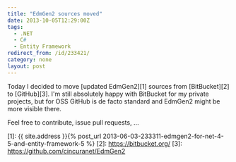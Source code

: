 ```yaml
---
title: "EdmGen2 sources moved"
date: 2013-10-05T12:29:00Z
tags:
  - .NET
  - C#
  - Entity Framework
redirect_from: /id/233421/
category: none
layout: post
---
```

Today I decided to move [updated EdmGen2][1] sources from [BitBucket][2] to [GitHub][3]. I'm still absolutely happy with BitBucket for my private projects, but for OSS GitHub is de facto standard and EdmGen2 might be more visible there.

Feel free to contribute, issue pull requests, ...

[1]: {{ site.address }}{% post_url 2013-06-03-233311-edmgen2-for-net-4-5-and-entity-framework-5 %}
[2]: https://bitbucket.org/
[3]: https://github.com/cincuranet/EdmGen2
